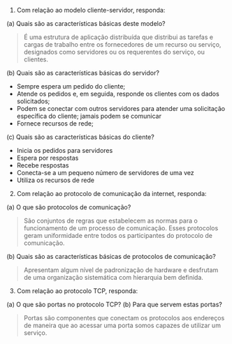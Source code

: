 1. Com relação ao modelo cliente-servidor, responda:

(a) Quais são as características básicas deste modelo?

> É uma estrutura de aplicação distribuída que distribui as tarefas e cargas de trabalho entre os fornecedores de um recurso ou serviço, designados como servidores ou os requerentes do serviço, ou clientes. 

(b) Quais são as características básicas do servidor?

* Sempre espera um pedido do cliente;
* Atende os pedidos e, em seguida, responde os clientes com os dados solicitados;
* Podem se conectar com outros servidores para atender uma solicitação específica do cliente; jamais podem se comunicar
* Fornece recursos de rede;

(c) Quais são as características básicas do cliente?

* Inicia os pedidos para servidores
* Espera por respostas 
* Recebe respostas
* Conecta-se a um pequeno número de servidores de uma vez
* Utiliza os recursos de rede

2.  Com relação ao protocolo de comunicação da internet, responda:

(a) O que são protocolos de comunicação?

> São conjuntos de regras que estabelecem as normas para o funcionamento de um processo de comunicação. Esses protocolos geram uniformidade entre todos os participantes do protocolo de comunicação.

(b) Quais são as características básicas de protocolos de comunicação?

> Apresentam algum nível de padronização de hardware e desfrutam de uma organização sistemática com hierarquia bem definida.

3. Com relação ao protocolo TCP, responda:

(a) O que são portas no protocolo TCP?
(b) Para que servem estas portas?

> Portas são componentes que conectam os protocolos aos endereços de maneira que ao acessar uma porta somos capazes de utilizar um serviço.
